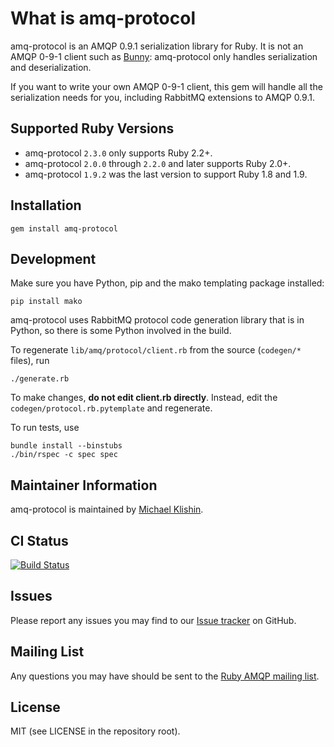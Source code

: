 # What is amq-protocol

amq-protocol is an AMQP 0.9.1 serialization library for Ruby. It is not an
AMQP 0-9-1 client such as [Bunny](http://rubybunny.info): amq-protocol only handles serialization and deserialization.

If you want to write your own AMQP 0-9-1 client, this gem will handle all the serialization
needs for you, including RabbitMQ extensions to AMQP 0.9.1.


## Supported Ruby Versions

 * amq-protocol `2.3.0` only supports Ruby 2.2+.
 * amq-protocol `2.0.0` through `2.2.0` and later supports Ruby 2.0+.
 * amq-protocol `1.9.2` was the last version to support Ruby 1.8 and 1.9.


## Installation

    gem install amq-protocol


## Development

Make sure you have Python, pip and the mako templating package installed:

    pip install mako

amq-protocol uses RabbitMQ protocol code generation library that is in Python, so there is some
Python involved in the build.

To regenerate `lib/amq/protocol/client.rb` from the source (`codegen/*` files), run

    ./generate.rb

To make changes, **do not edit client.rb directly**. Instead, edit the `codegen/protocol.rb.pytemplate` and regenerate.

To run tests, use

    bundle install --binstubs
    ./bin/rspec -c spec spec


## Maintainer Information

amq-protocol is maintained by [Michael Klishin](https://github.com/michaelklishin).


## CI Status

[![Build Status](https://secure.travis-ci.org/ruby-amqp/amq-protocol.png)](https://travis-ci.org/ruby-amqp/amq-protocol)


## Issues

Please report any issues you may find to our [Issue tracker](http://github.com/ruby-amqp/amq-protocol/issues) on GitHub.


## Mailing List

Any questions you may have should be sent to the [Ruby AMQP mailing list](http://groups.google.com/group/ruby-amqp).


## License

MIT (see LICENSE in the repository root).
